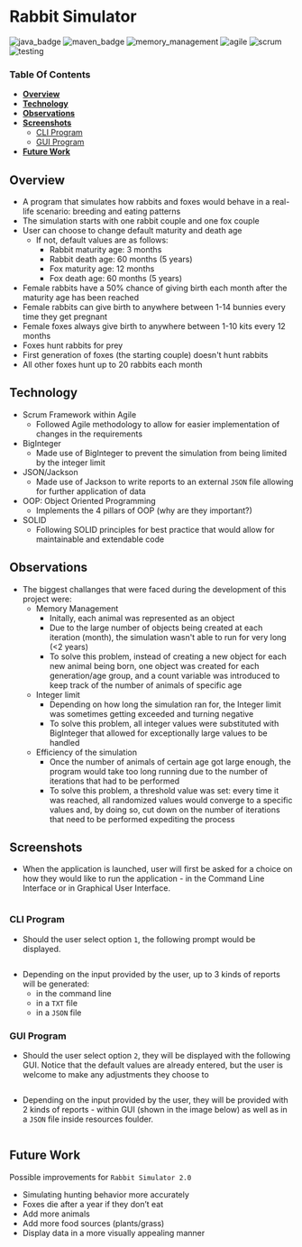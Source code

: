 # Rabbit Simulator

![java_badge](https://img.shields.io/badge/-Java-lightgrey?style=for-the-badge&logo=appveyor)
![maven_badge](https://img.shields.io/badge/-Maven-yellow?style=for-the-badge&logo=appveyor) 
![memory_management](https://img.shields.io/badge/-Memory%20Management-orange?style=for-the-badge&logo=appveyor)
![agile](https://img.shields.io/badge/-Agile-blue?style=for-the-badge&logo=appveyor)
![scrum](https://img.shields.io/badge/-Scrum-red?style=for-the-badge&logo=appveyor)
![testing](https://img.shields.io/badge/-Testing-green?style=for-the-badge&logo=appveyor)


### **Table Of Contents**
  * [**Overview**](#overview)
  * [**Technology**](#technology)
  * [**Observations**](#observations)
  * [**Screenshots**](#screenshots)
      - [CLI Program](#cli-program)
      - [GUI Program](#gui-program)
  * [**Future Work**](#future-work)


## **Overview**
- A program that simulates how rabbits and foxes would behave in a real-life scenario: breeding and eating patterns
- The simulation starts with one rabbit couple and one fox couple
- User can choose to change default maturity and death age
  - If not, default values are as follows:
    - Rabbit maturity age: 3 months
    - Rabbit death age: 60 months (5 years)
    - Fox maturity age: 12 months
    - Fox death age: 60 months (5 years)
- Female rabbits have a 50% chance of giving birth each month after the maturity age has been reached
- Female rabbits can give birth to anywhere between 1-14 bunnies every time they get pregnant
- Female foxes always give birth to anywhere between 1-10 kits every 12 months
- Foxes hunt rabbits for prey
- First generation of foxes (the starting couple) doesn't hunt rabbits
- All other foxes hunt up to 20 rabbits each month

## **Technology**
- Scrum Framework within Agile
  - Followed Agile methodology to allow for easier implementation of changes in the requirements
- BigInteger
  - Made use of BigInteger to prevent the simulation from being limited by the integer limit
- JSON/Jackson
  - Made use of Jackson to write reports to an external `JSON` file allowing for further application of data
- OOP: Object Oriented Programming
  - Implements the 4 pillars of OOP (why are they important?)
- SOLID
  - Following SOLID principles for best practice that would allow for maintainable and extendable code

## **Observations**
- The biggest challanges that were faced during the development of this project were:
  - Memory Management
    - Initally, each animal was represented as an object 
    - Due to the large number of objects being created at each iteration (month), the simulation wasn't able to run for very long (<2 years)
    - To solve this problem, instead of creating a new object for each new animal being born, one object was created for each generation/age group, and a count variable was introduced to keep track of the number of animals of specific age
  - Integer limit
    - Depending on how long the simulation ran for, the Integer limit was sometimes getting exceeded and turning negative
    - To solve this problem, all integer values were substituted with BigInteger that allowed for exceptionally large values to be handled
  - Efficiency of the simulation
    - Once the number of animals of certain age got large enough, the program would take too long running due to the number of iterations that had to be performed
    - To solve this problem, a threshold value was set: every time it was reached, all randomized values would converge to a specific values and, by doing so, cut down on the number of iterations that need to be performed expediting the process


## **Screenshots**
- When the application is launched, user will first be asked for a choice on how they would like to run the application - in the Command Line Interface or in Graphical User Interface.

![]()

### **CLI Program**
- Should the user select option `1`, the following prompt would be displayed.

![]()

- Depending on the input provided by the user, up to 3 kinds of reports will be generated:
    - in the command line
        ![]()
    - in a `TXT` file
        ![]()
    - in a `JSON` file
        ![]()

### **GUI Program**
- Should the user select option `2`, they will be displayed with the following GUI. Notice that the default values are already entered, but the user is welcome to make any adjustments they choose to

![]()

- Depending on the input provided by the user, they will be provided with 2 kinds of reports - within GUI (shown in the image below) as well as in a `JSON` file inside resources foulder.
    
![]()


## **Future Work**
Possible improvements for `Rabbit Simulator 2.0`
- Simulating hunting behavior more accurately
- Foxes die after a year if they don’t eat
- Add more animals
- Add more food sources (plants/grass)
- Display data in a more visually appealing manner

